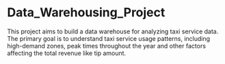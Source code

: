 # Data_Warehousing_Project
This project aims to build a data warehouse for analyzing taxi service data. The primary goal is to understand taxi service usage patterns, including high-demand zones, peak times throughout the year and other factors affecting the total revenue like tip amount. 
